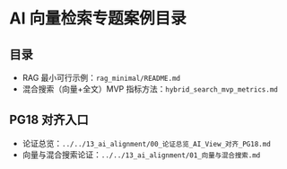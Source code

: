 # AI 向量检索专题案例目录

## 目录

- RAG 最小可行示例：`rag_minimal/README.md`
- 混合搜索（向量+全文）MVP 指标方法：`hybrid_search_mvp_metrics.md`

## PG18 对齐入口

- 论证总览：`../../13_ai_alignment/00_论证总览_AI_View_对齐_PG18.md`
- 向量与混合搜索论证：`../../13_ai_alignment/01_向量与混合搜索.md`

